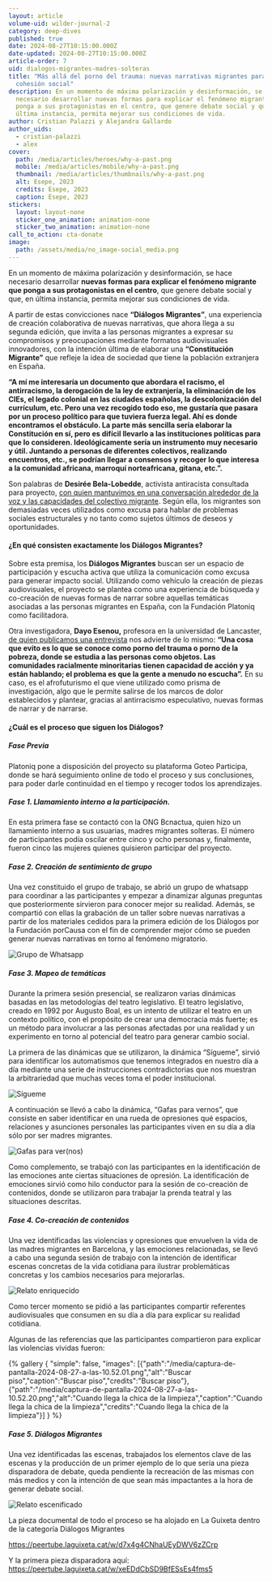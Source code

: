 ```yaml
---
layout: article
volume-uid: wilder-journal-2
category: deep-dives
published: true
date: 2024-08-27T10:15:00.000Z
date-updated: 2024-08-27T10:15:00.000Z
article-order: 7
uid: dialogos-migrantes-madres-solteras
title: "Más allá del porno del trauma: nuevas narrativas migrantes para la
  cohesión social"
description: En un momento de máxima polarización y desinformación, se hace
  necesario desarrollar nuevas formas para explicar el fenómeno migrante que
  ponga a sus protagonistas en el centro, que genere debate social y que, en
  última instancia, permita mejorar sus condiciones de vida.
author: Cristian Palazzi y Alejandra Gallardo
author_uids:
  - cristian-palazzi
  - alex
cover:
  path: /media/articles/heroes/why-a-past.png
  mobile: /media/articles/mobile/why-a-past.png
  thumbnail: /media/articles/thumbnails/why-a-past.png
  alt: Esepe, 2023
  credits: Esepe, 2023
  caption: Esepe, 2023
stickers:
  layout: layout-none
  sticker_one_animation: animation-none
  sticker_two_animation: animation-none
call_to_action: cta-donate
image:
  path: /assets/media/no_image-social_media.png
---
```

En un momento de máxima polarización y desinformación, se hace necesario desarrollar **nuevas formas para explicar el fenómeno migrante que ponga a sus protagonistas en el centro**, que genere debate social y que, en última instancia, permita mejorar sus condiciones de vida.

A partir de estas convicciones nace **“Diálogos Migrantes”**, una experiencia de creación colaborativa de nuevas narrativas, que ahora llega a su segunda edición, que invita a las personas migrantes a expresar su compromisos y preocupaciones mediante formatos audiovisuales innovadores, con la intención última de elaborar una **“Constitución Migrante”** que refleje la idea de sociedad que tiene la población extranjera en España.

**“A mí me interesaría un documento que abordara el racismo, el antirracismo, la derogación de la ley de extranjería, la eliminación de los CIEs, el legado colonial en las ciudades españolas, la descolonización del currículum, etc. Pero una vez recogido todo eso, me gustaría que pasara por un proceso político para que tuviera fuerza legal. Ahí es donde encontramos el obstáculo. La parte más sencilla sería elaborar la Constitución en sí, pero es difícil llevarlo a las instituciones políticas para que lo consideren. Ideológicamente sería un instrumento muy necesario y útil. Juntando a personas de diferentes colectivos, realizando encuentros, etc., se podrían llegar a consensos y recoger lo que interesa a la comunidad africana, marroquí norteafricana, gitana, etc.”.**

Son palabras de **Desirée Bela-Lobedde**, activista antiracista consultada para proyecto, [con quien mantuvimos en una conversación alrededor de la voz y las capacidades del colectivo migrante](https://www.instagram.com/p/C9eXb7AKaKO/). Según ella, los migrantes son demasiadas veces utilizados como excusa para hablar de problemas sociales estructurales y no tanto como sujetos últimos de deseos y oportunidades. 

#### ¿En qué consisten exactamente los Diálogos Migrantes?

Sobre esta premisa, los **Diálogos Migrantes** buscan ser un espacio de participación y escucha activa que utiliza la comunicación como excusa para generar impacto social. Utilizando como vehículo la creación de piezas audiovisuales, el proyecto se plantea como una experiencia de búsqueda y co-creación de nuevas formas de narrar sobre aquellas temáticas asociadas a las personas migrantes en España, con la Fundación Platoniq como facilitadora. 

Otra investigadora, **Dayo Esenou,** profesora en la universidad de Lancaster, [de quien publicamos una entrevista](https://journal.platoniq.net/es/wilder-journal-2/interviews/justice-afrofuturism-participatory-research/) nos advierte de lo mismo: **“Una cosa que evito es lo que se conoce como porno del trauma o porno de la pobreza, donde se estudia a las personas como objetos. Las comunidades racialmente minoritarias tienen capacidad de acción y ya están hablando; el problema es que la gente a menudo no escucha”.** En su caso, es el afrofuturismo el que viene utilizado como prisma de investigación, algo que le permite salirse de los marcos de dolor establecidos y plantear, gracias al antirracismo especulativo, nuevas formas de narrar y de narrarse.

#### ¿Cuál es el proceso que siguen los Diálogos?

##### Fase Previa

Platoniq pone a disposición del proyecto su plataforma Goteo Participa, donde se hará seguimiento online de todo el proceso y sus conclusiones, para poder darle continuidad en el tiempo y recoger todos los aprendizajes.

##### Fase 1. Llamamiento interno a la participación.

En esta primera fase se contactó con la ONG Bcnactua, quien hizo un llamamiento interno a sus usuarias, madres migrantes solteras. El número de participantes podía oscilar entre cinco y ocho personas y, finalmente, fueron cinco las mujeres quienes quisieron participar del proyecto.

##### Fase 2. Creación de sentimiento de grupo

Una vez constituido el grupo de trabajo, se abrió un grupo de whatsapp para coordinar a las participantes y empezar a dinamizar algunas preguntas que posteriormente sirvieron para conocer mejor su realidad. Además, se compartió con ellas la grabación de un taller sobre nuevas narrativas a partir de los materiales cedidos para la primera edición de los Diálogos por la Fundación porCausa con el fin de comprender mejor cómo se pueden generar nuevas narrativas en torno al fenómeno migratorio.

![Grupo de Whatsapp](/media/grupo-madres-migrantes.png "Grupo de Whatsapp")

##### Fase 3. Mapeo de temáticas

Durante la primera sesión presencial, se realizaron varias dinámicas basadas en las metodologías del teatro legislativo. El teatro legislativo, creado en 1992 por Augusto Boal, es un intento de utilizar el teatro en un contexto político, con el propósito de crear una democracia más fuerte; es un método para involucrar a las personas afectadas por una realidad y un experimento en torno al potencial del teatro para generar cambio social.

La primera de las dinámicas que se utilizaron, la dinámica “Sígueme”, sirvió para identificar los automatismos que tenemos integrados en nuestro día a día mediante una serie de instrucciones contradictorias que nos muestran la arbitrariedad que muchas veces toma el poder institucional.

![Sígueme](/media/unnamed2.jpg "Sígueme")

A continuación se llevó a cabo la dinámica, “Gafas para vernos”, que consiste en saber identificar en una rueda de opresiones qué espacios, relaciones y asunciones personales las participantes viven en su día a día sólo por ser madres migrantes.

![Gafas para ver(nos)](/media/unnamed3.jpg "Gafas para ver(nos)")

Como complemento, se trabajó con las participantes en la identificación de las emociones ante ciertas situaciones de opresión. La identificación de emociones sirvió como hilo conductor para la sesión de co-creación de contenidos, donde se utilizaron para trabajar la prenda teatral y las situaciones descritas.

##### Fase 4. Co-creación de contenidos

Una vez identificadas las violencias y opresiones que envuelven la vida de las madres migrantes en Barcelona, ​​y las emociones relacionadas, se llevó a cabo una segunda sesión de trabajo con la intención de identificar escenas concretas de la vida cotidiana para ilustrar problemáticas concretas y los cambios necesarios para mejorarlas.

![Relato enriquecido](/media/p1076702.jpg "Relato enriquecido")

Como tercer momento se pidió a las participantes compartir referentes audiovisuales que consumen en su día a día para explicar su realidad cotidiana.

Algunas de las referencias que las participantes compartieron para explicar las violencias vividas fueron:

{% gallery { "simple": false, "images": [{"path":"/media/captura-de-pantalla-2024-08-27-a-las-10.52.01.png","alt":"Buscar piso","caption":"Buscar piso","credits":"Buscar piso"},{"path":"/media/captura-de-pantalla-2024-08-27-a-las-10.52.20.png","alt":"Cuando llega la chica de la limpieza","caption":"Cuando llega la chica de la limpieza","credits":"Cuando llega la chica de la limpieza"}] } %}

##### Fase 5. Diálogos Migrantes

Una vez identificadas las escenas, trabajados los elementos clave de las escenas y la producción de un primer ejemplo de lo que sería una pieza disparadora de debate, queda pendiente la recreación de las mismas con más medios y con la intención de que sean más impactantes a la hora de generar debate social.

![Relato escenificado](/media/p1076729.jpg "Relato escenificado")

La pieza documental de todo el proceso se ha alojado en La Guixeta dentro de la categoría Diálogos Migrantes



https://peertube.laguixeta.cat/w/d7x4g4CNhaUEyDWV6zZCrp

Y la primera pieza disparadora aquí: https://peertube.laguixeta.cat/w/xeEDdCbSD9BfESsEs4fms5
